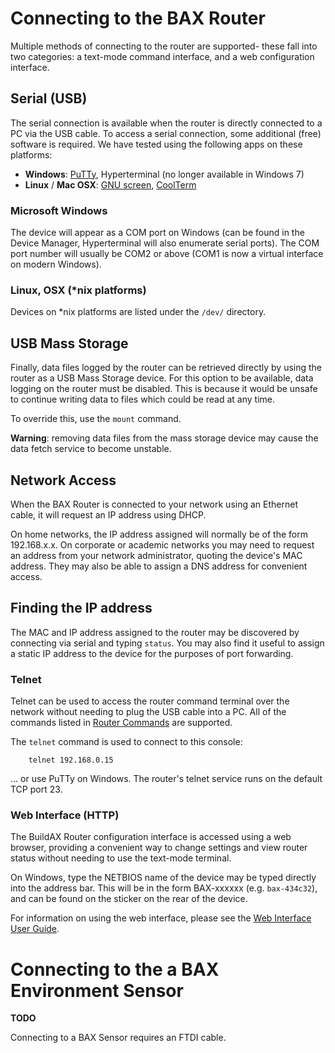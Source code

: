 
[//]: # (Router Connection Guide)

# Connecting to the BAX Router

Multiple methods of connecting to the router are supported- these fall into 
two categories: a text-mode command interface, and a web configuration 
interface.


## Serial (USB)

The serial connection is available when the router is directly connected to a 
PC via the USB cable. To access a serial connection, some additional (free)
software is required. We have tested using the following apps on these 
platforms:

 * __Windows__: [PuTTy](http://www.chiark.greenend.org.uk/~sgtatham/putty/), Hyperterminal (no longer available in Windows 7)
 * __Linux__ / __Mac OSX__: [GNU screen](http://www.gnu.org/software/screen/), [CoolTerm](http://freeware.the-meiers.org/)



### Microsoft Windows

The device will appear as a COM port on Windows (can be found in the Device 
Manager, Hyperterminal will also enumerate serial ports). The COM port number 
will usually be COM2 or above (COM1 is now a virtual interface on modern 
Windows).

### Linux, OSX (*nix platforms)

Devices on *nix platforms are listed under the `/dev/` directory. 



## USB Mass Storage

Finally, data files logged by the router can be retrieved directly by using 
the router as a USB Mass Storage device. For this option to be available, data 
logging on the router must be disabled. This is because it would be 
unsafe to continue writing data to files which could be read at any time.

To override this, use the `mount` command.

**Warning**: removing data files from the mass storage device may cause the 
data fetch service to become unstable.



## Network Access

When the BAX Router is connected to your network using an Ethernet cable, it 
will request an IP address using DHCP.

On home networks, the IP address assigned will normally be of the form
192.168.x.x. On corporate or academic networks you may need to request an
address from your network administrator, quoting the device's MAC address. 
They may also be able to assign a DNS address for convenient access.

## Finding the IP address
The MAC and IP address assigned to the router may be discovered by connecting 
via serial and typing `status`. You may also find it useful to assign a static 
IP address to the device for the purposes of port forwarding.



### Telnet

Telnet can be used to access the router command terminal over the network 
without needing to plug the USB cable into a PC. All of the commands listed in 
[Router Commands](commands.md) are supported.

The `telnet` command is used to connect to this console:


````
	telnet 192.168.0.15
````

... or use PuTTy on Windows. The router's telnet service runs on the default 
TCP port 23.


### Web Interface (HTTP)

The BuildAX Router configuration interface is accessed using a web browser, 
providing a convenient way to change settings and view router status without
needing to use the text-mode terminal. 

On Windows, type the NETBIOS name of the device may be typed directly into the
address bar. This will be in the form BAX-xxxxxx (e.g. `bax-434c32`), and can 
be found on the sticker on the rear of the device.

For information on using the web interface, please see the [Web Interface User Guide](user-guide.md).




# Connecting to the a BAX Environment Sensor

**TODO**

Connecting to a BAX Sensor requires an FTDI cable.

